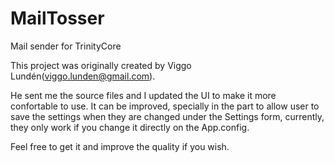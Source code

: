 # MailTosser
Mail sender for TrinityCore

This project was originally created by Viggo Lundén(viggo.lunden@gmail.com). 

He sent me the source files and I updated the UI to make it more confortable to use.
It can be improved, specially in the part to allow user to save the settings when they
are changed under the Settings form, currently, they only work if you change it
directly on the App.config.

Feel free to get it and improve the quality if you wish.
